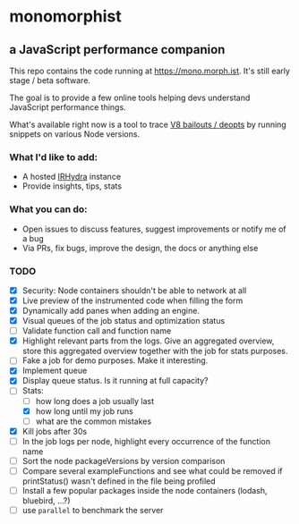 # monomorphist
## a JavaScript performance companion

This repo contains the code running at <https://mono.morph.ist>. It's still early stage / beta software.

The goal is to provide a few online tools helping devs understand JavaScript performance things.

What's available right now is a tool to trace [V8 bailouts / deopts](http://vhf.github.io/blog/2016/01/22/chromium-chrome-v8-crankshaft-bailout-reasons/) by running snippets on various Node versions.

### What I'd like to add:

* A hosted [IRHydra](https://github.com/mraleph/irhydra) instance
* Provide insights, tips, stats

### What you can do:

* Open issues to discuss features, suggest improvements or notify me of a bug
* Via PRs, fix bugs, improve the design, the docs or anything else

### TODO

- [x] Security: Node containers shouldn't be able to network at all
- [x] Live preview of the instrumented code when filling the form
- [x] Dynamically add panes when adding an engine.
- [x] Visual queues of the job status and optimization status
- [ ] Validate function call and function name
- [x] Highlight relevant parts from the logs. Give an aggregated overview, store this aggregated overview together with the job for stats purposes.
- [ ] Fake a job for demo purposes. Make it interesting.
- [x] Implement queue
- [x] Display queue status. Is it running at full capacity?
- [ ] Stats:
  - [ ] how long does a job usually last
  - [x] how long until my job runs
  - [ ] what are the common mistakes
- [x] Kill jobs after 30s
- [ ] In the job logs per node, highlight every occurrence of the function name
- [ ] Sort the node packageVersions by version comparison
- [ ] Compare several exampleFunctions and see what could be removed if printStatus() wasn't defined in the file being profiled
- [ ] Install a few popular packages inside the node containers (lodash, bluebird, …?)
- [ ] use `parallel` to benchmark the server
